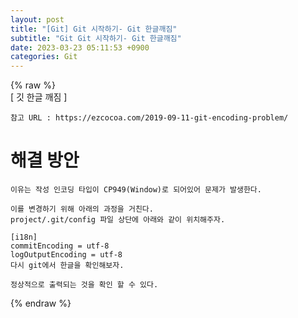 ```yaml
---  
layout: post  
title: "[Git] Git 시작하기- Git 한글깨짐"  
subtitle: "Git Git 시작하기- Git 한글깨짐"  
date: 2023-03-23 05:11:53 +0900  
categories: Git  
---  
```

{% raw %}  
[ 깃 한글 깨짐 ]  
  
	참고 URL : https://ezcocoa.com/2019-09-11-git-encoding-problem/  
  
	  
# 해결 방안  
  
	이유는 작성 인코딩 타입이 CP949(Window)로 되어있어 문제가 발생한다.  
  
	이를 변경하기 위해 아래의 과정을 거친다.  
	project/.git/config 파일 상단에 아래와 같이 위치해주자.  
  
	[i18n]  
	commitEncoding = utf-8  
	logOutputEncoding = utf-8  
	다시 git에서 한글을 확인해보자.  
  
	정상적으로 출력되는 것을 확인 할 수 있다.  
{% endraw %}